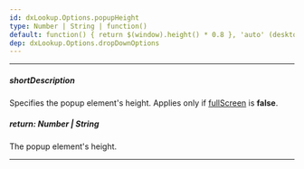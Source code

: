 ```yaml
---
id: dxLookup.Options.popupHeight
type: Number | String | function()
default: function() { return $(window).height() * 0.8 }, 'auto' (desktop, iPad)
dep: dxLookup.Options.dropDownOptions
---
```

---
##### shortDescription
Specifies the popup element's height. Applies only if [fullScreen](/api-reference/10%20UI%20Widgets/dxLookup/1%20Configuration/fullScreen.md '/Documentation/ApiReference/UI_Components/dxLookup/Configuration/#fullScreen') is **false**.

##### return: Number | String
The popup element's height.

---
